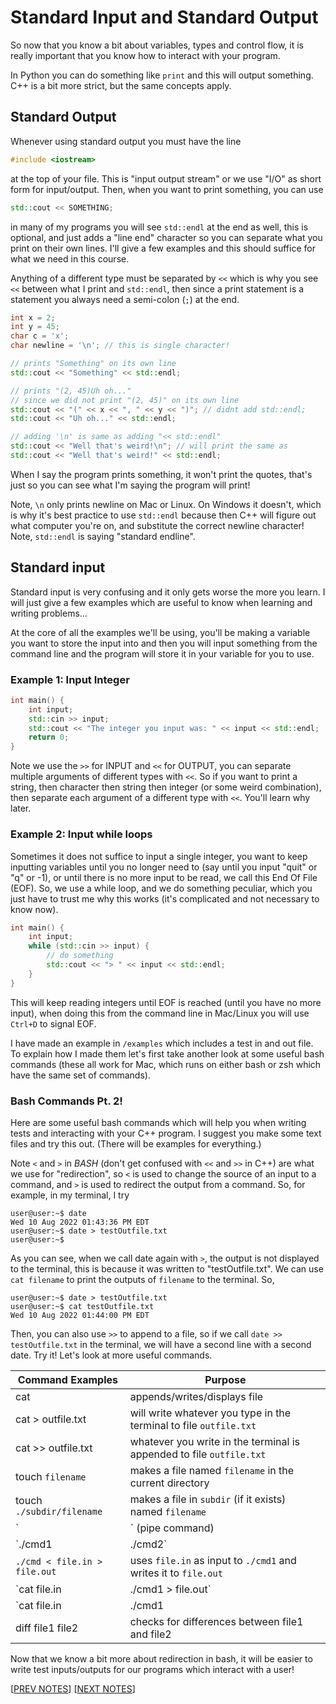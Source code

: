 # Standard Input and Standard Output

So now that you know a bit about variables, types and control flow, it is really important that you know how to interact with your program. 

In Python you can do something like `print` and this will output something. C++ is a bit more strict, but the same concepts apply. 

## Standard Output

Whenever using standard output you must have the line 

```cpp
#include <iostream>
``` 

at the top of your file. This is "input output stream" or we use "I/O" as short form for input/output. Then, when you want to print something, you can use 

```cpp
std::cout << SOMETHING;
```

in many of my programs you will see `std::endl` at the end as well, this is optional, and just adds a "line end" character so you can separate what you print on their own lines. I'll give a few examples and this should suffice for what we need in this course. 

Anything of a different type must be separated by `<<` which is why you see `<<` between what I print and `std::endl`, then since a print statement is a statement you always need a semi-colon (`;`) at the end.

```cpp
int x = 2; 
int y = 45; 
char c = 'x';
char newline = '\n'; // this is single character! 

// prints "Something" on its own line
std::cout << "Something" << std::endl;

// prints "(2, 45)Uh oh..." 
// since we did not print "(2, 45)" on its own line
std::cout << "(" << x << ", " << y << ")"; // didnt add std::endl;
std::cout << "Uh oh..." << std::endl;

// adding '\n' is same as adding "<< std::endl"
std::cout << "Well that's weird!\n"; // will print the same as 
std::cout << "Well that's weird!" << std::endl;
```

When I say the program prints something, it won't print the quotes, that's just so you can see what I'm saying the program will print! 

Note, `\n` only prints newline on Mac or Linux. On Windows it doesn't, which is why it's best practice to use `std::endl` because then C++ will figure out what computer you're on, and substitute the correct newline character! Note, `std::endl` is saying "standard endline". 

## Standard input 

Standard input is very confusing and it only gets worse the more you learn. I will just give a few examples which are useful to know when learning and writing problems...

At the core of all the examples we'll be using, you'll be making a variable you want to store the input into and then you will input something from the command line and the program will store it in your variable for you to use.

### Example 1: Input Integer

```cpp
int main() {
    int input;
    std::cin >> input;
    std::cout << "The integer you input was: " << input << std::endl;
    return 0;
}
```

Note we use the `>>` for INPUT and `<<` for OUTPUT, you can separate multiple arguments of different types with `<<`. So if you want to print a string, then character then string then integer (or some weird combination), then separate each argument of a different type with `<<`. You'll learn why later.

### Example 2: Input while loops

Sometimes it does not suffice to input a single integer, you want to keep inputting variables until you no longer need to (say until you input "quit" or "q" or -1), or until there is no more input to be read, we call this End Of File (EOF). So, we use a while loop, and we do something peculiar, which you just have to trust me why this works (it's complicated and not necessary to know now).

```cpp
int main() {
    int input;
    while (std::cin >> input) {
        // do something
        std::cout << "> " << input << std::endl;
    }
}
```

This will keep reading integers until EOF is reached (until you have no more input), when doing this from the command line in Mac/Linux you will use `Ctrl+D` to signal EOF.

I have made an example in `/examples` which includes a test in and out file. To explain how I made them let's first take another look at some useful bash commands (these all work for Mac, which runs on either bash or zsh which have the same set of commands).

### Bash Commands Pt. 2!

Here are some useful bash commands which will help you when writing tests and interacting with your C++ program. I suggest you make some text files and try this out. (There will be examples for everything.)

Note `<` and `>` in *BASH* (don't get confused with `<<` and `>>` in C++) are what we use for "redirection", so `<` is used to change the source of an input to a command, and `>` is used to redirect the output from a command. So, for example, in my terminal, I try 

```
user@user:~$ date
Wed 10 Aug 2022 01:43:36 PM EDT
user@user:~$ date > testOutfile.txt
user@user:~$
```

As you can see, when we call date again with `>`, the output is not displayed to the terminal, this is because it was written to "testOutfile.txt". We can use `cat filename` to print the outputs of `filename` to the terminal. So, 

```
user@user:~$ date > testOutfile.txt 
user@user:~$ cat testOutfile.txt 
Wed 10 Aug 2022 01:44:00 PM EDT
```

Then, you can also use `>>` to append to a file, so if we call `date >> testOutfile.txt` in the terminal, we will have a second line with a second date. Try it! Let's look at more useful commands.

| Command Examples     | Purpose |
| ----------  | ---- |
| cat         | appends/writes/displays file   |
| cat > outfile.txt | will write whatever you type in the terminal to file `outfile.txt` |
| cat >> outfile.txt  | whatever you write in the terminal is appended to file `outfile.txt` |
| touch  `filename` | makes a file named `filename` in the current directory   |
| touch `./subdir/filename` | makes a file in `subdir` (if it exists) named `filename` |
| `|` (pipe command) | links output of the left to input on the right |
| `./cmd1 | ./cmd2` | take output from the program `./cmd1` and uses it as input to `./cmd2` |
| `./cmd < file.in > file.out` | uses `file.in` as input to `./cmd1` and writes it to `file.out` | 
| `cat file.in | ./cmd1 > file.out` | is same as `./cmd < file.in > file.out` |
| `cat file.in | ./cmd1 | cat > file.out` | is same as `./cmd < file.in > file.out` |
| diff file1 file2 | checks for differences between file1 and file2 | 

Now that we know a bit more about redirection in bash, it will be easier to write test inputs/outputs for our programs which interact with a user!

[[PREV NOTES](./3_flow.md)] [[NEXT NOTES](./4_functions.md)]